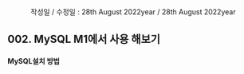 <div align="center">
작성일 / 수정일 : 28th August 2022year / 28th August 2022year
</div>
   
## 002. MySQL M1에서 사용 해보기

#### MySQL설치 방법

